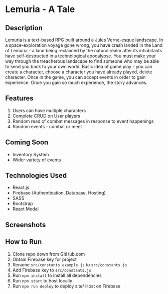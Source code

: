 # Lemuria - A Tale

## Description
Lemuria is a text-based RPG built around a Jules Verne-esque landscape. In a space-exploration voyage gone wrong, you have crash landed in the Land of Lemuria - a land being reclaimed by the natural realm after its inhabitants have self-destructed in a technological apocalypse. You must make your way through the treacherous landscape to find someone who may be able to send you back to your own world. Basic idea of game play - you can create a character, choose a character you have already played, delete character. Once in the game, you can accept events in order to gain experience. Once you gain so much experience, the story advances.

## Features
1. Users can have multiple characters
1. Complete CRUD on User players
1. Random read of combat messages in response to event happenings
1. Random events - combat or meet

## Coming Soon
- Inventory System
- Wider variety of events

## Technologies Used
- React.js
- Firebase (Authentication, Database, Hosting)
- SASS
- Bootstrap
- React Modal

## Screenshots

## How to Run
1. Clone repo down from GitHub.com
1. Obtain Firebase key for project
1. Rename `src/constants.example.js` to `src/constants.js`
1. Add Firebase key to `src/constants.js`
1. Run `npm install` to install all dependencies
1. Run `npm start` to host locally
1. Run `npm run deploy` to deploy site/ Host on Firebase
